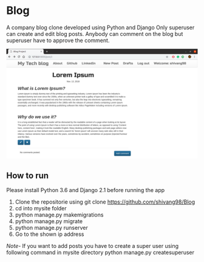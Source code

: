 # Blog
A company blog clone developed using Python and Django
Only superuser can create and edit blog posts.
Anybody can comment on the blog but superuser have to approve the comment.

![alt text](https://raw.githubusercontent.com/shivang98/Blog/master/mysite/blog/static/images/img.png)

## How to run
Please install Python 3.6 and Django 2.1 before running the app
1. Clone the repositorie using git clone https://github.com/shivang98/Blog
2. cd into mysite folder
3. python manage.py makemigrations
4. python manage.py migrate
5. python manage.py runserver
6. Go to the shown ip address

*Note-* If you want to add posts you have to create a super user using following command in mysite directory
python manage.py createsuperuser
